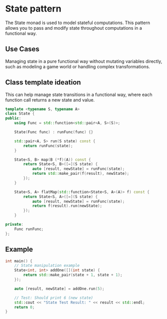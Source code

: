 # State pattern

The State monad is used to model stateful computations. This pattern allows you to pass and modify state throughout computations in a functional way.

## Use Cases

Managing state in a pure functional way without mutating variables directly, such as modeling a game world or handling complex transformations.

## Class template ideation

This can help manage state transitions in a functional way, where each function call returns a new state and value.

```cpp
template <typename S, typename A>
class State {
public:
    using Func = std::function<std::pair<A, S>(S)>;

    State(Func func) : runFunc(func) {}

    std::pair<A, S> run(S state) const {
        return runFunc(state);
    }

    State<S, B> map(B (*f)(A)) const {
        return State<S, B>([=](S state) {
            auto [result, newState] = runFunc(state);
            return std::make_pair(f(result), newState);
        });
    }

    State<S, A> flatMap(std::function<State<S, A>(A)> f) const {
        return State<S, A>([=](S state) {
            auto [result, newState] = runFunc(state);
            return f(result).run(newState);
        });
    }

private:
    Func runFunc;
};
```

## Example

```cpp
int main() {
    // State manipulation example
    State<int, int> addOne([](int state) {
        return std::make_pair(state + 1, state + 1);
    });

    auto [result, newState] = addOne.run(5);

    // Test: Should print 6 (new state)
    std::cout << "State Test Result: " << result << std::endl;
    return 0;
}
```
